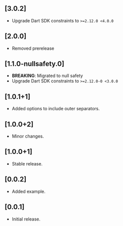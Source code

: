 ## [3.0.2]

* Upgrade Dart SDK constraints to `>=2.12.0 <4.0.0`

## [2.0.0]

* Removed prerelease

## [1.1.0-nullsafety.0]

* **BREAKING**: Migrated to null safety
* Upgrade Dart SDK constraints to `>=2.12.0-0 <3.0.0`

## [1.0.1+1]

* Added options to include outer separators.

## [1.0.0+2]

* Minor changes.

## [1.0.0+1]

* Stable release.

## [0.0.2]

* Added example.

## [0.0.1]

* Initial release.
